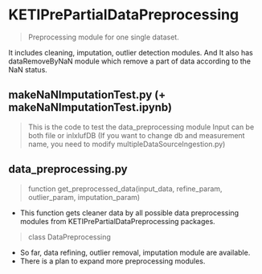 
# KETIPrePartialDataPreprocessing
> Preprocessing module for one single dataset. 

It includes cleaning, imputation, outlier detection modules.
And It also has dataRemoveByNaN module which remove a part of data according to the NaN status.

## makeNaNImputationTest.py (+ makeNaNImputationTest.ipynb)
> This is the code to test the data_preprocessing module 
> Input can be both file or inlxlufDB 
(If you want to change db and measurement name, you need to modify multipleDataSourceIngestion.py)

## data_preprocessing.py
> function get_preprocessed_data(input_data, refine_param, outlier_param, imputation_param)
- This function gets cleaner data by all possible data preprocessing modules from KETIPrePartialDataPreprocessing packages.

> class DataPreprocessing
- So far, data refining, outlier removal, imputation module are available.
- There is a plan to expand more preprocessing modules.
